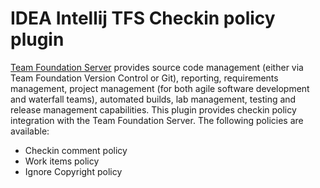 # IDEA Intellij TFS Checkin policy plugin



[Team Foundation Server](http://msdn.microsoft.com/en-us/vstudio/ff637362.aspx) provides source code management (either via Team Foundation Version Control or Git), reporting, requirements management, project management (for both agile software development and waterfall teams), automated builds, lab management, testing and release management capabilities. This plugin provides checkin policy integration with the Team Foundation Server. The following policies are available:
* Checkin comment policy
* Work items policy
* Ignore Copyright policy